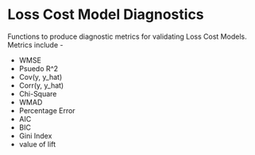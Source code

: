 # Loss Cost Model Diagnostics
Functions to produce diagnostic metrics for validating Loss Cost Models. Metrics include -

* WMSE
* Psuedo R^2
* Cov(y, y_hat)
* Corr(y, y_hat)
* Chi-Square
* WMAD
* Percentage Error
* AIC
* BIC
* Gini Index
* value of lift 
